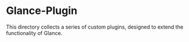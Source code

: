 # Glance-Plugin

This directory collects a series of custom plugins, designed to extend the functionality of Glance.
